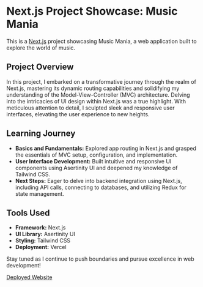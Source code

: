 # Next.js Project Showcase: Music Mania

This is a [Next.js](https://nextjs.org/) project showcasing Music Mania, a web application built to explore the world of music.

## Project Overview

In this project, I embarked on a transformative journey through the realm of Next.js, mastering its dynamic routing capabilities and solidifying my understanding of the Model-View-Controller (MVC) architecture. Delving into the intricacies of UI design within Next.js was a true highlight. With meticulous attention to detail, I sculpted sleek and responsive user interfaces, elevating the user experience to new heights.

## Learning Journey

- **Basics and Fundamentals:** Explored app routing in Next.js and grasped the essentials of MVC setup, configuration, and implementation.
- **User Interface Development:** Built intuitive and responsive UI components using Asertinity UI and deepened my knowledge of Tailwind CSS.
- **Next Steps:** Eager to delve into backend integration using Next.js, including API calls, connecting to databases, and utilizing Redux for state management.

## Tools Used

- **Framework:** Next.js
- **UI Library:** Asertinity UI
- **Styling:** Tailwind CSS
- **Deployment:** Vercel

Stay tuned as I continue to push boundaries and pursue excellence in web development!

[Deployed Website](https://music-mania-lake.vercel.app/)
